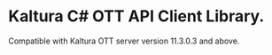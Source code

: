 # Kaltura C# OTT API Client Library.
Compatible with Kaltura OTT server version 11.3.0.3 and above.
